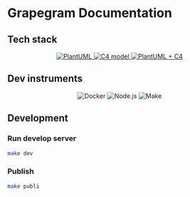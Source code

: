 # Grapegram Documentation

## Tech stack

<div align="center">
    <a href="https://plantuml.com/">
        <img src="https://img.shields.io/badge/-PlantUML-black?style=for-the-badge&logoColor=white&logo=uml&color=9C36CF" alt="PlantUML" />
    </a>
    <a href="https://c4model.com/">
        <img src="https://img.shields.io/badge/-C4 model-black?style=for-the-badge&color=212121" alt="C4 model" />
    </a>
    <a href="https://github.com/plantuml-stdlib/C4-PlantUML">
        <img src="https://img.shields.io/badge/-PlantUML + C4-black?style=for-the-badge&color=9C36CF" alt="PlantUML + C4" />
    </a>
</div>

## Dev instruments

<div align="center">
    <img src="https://img.shields.io/badge/-Docker-black?style=for-the-badge&logoColor=white&logo=docker&color=9C36CF" alt="Docker" />
    <img src="https://img.shields.io/badge/-Node.js-black?style=for-the-badge&logoColor=white&logo=nodedotjs&color=212121" alt="Node.js" />
    <img src="https://img.shields.io/badge/-Make-black?style=for-the-badge&color=9C36CF" alt="Make" />
</div>

## Development

### Run develop server

```sh
make dev
```

### Publish

```sh
make publi
```
